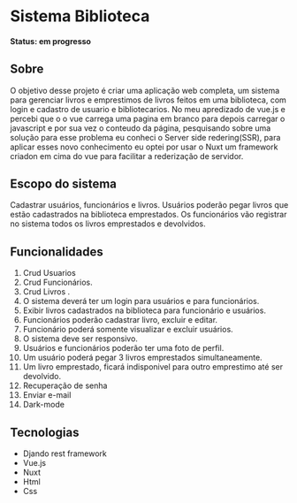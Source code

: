 # Sistema Biblioteca

#### Status: em progresso

## Sobre

O objetivo desse projeto é criar uma aplicação web completa, um sistema para gerenciar livros e emprestimos de livros feitos em uma biblioteca, com login e cadastro de usuario e bibliotecarios. No meu apredizado de vue.js e percebi que o o vue carrega uma pagina em branco para depois carregar o javascript e por sua vez o conteudo da página, pesquisando sobre uma solução para esse problema eu conheci o Server side redering(SSR), para aplicar esses novo conhecimento eu optei por usar o Nuxt um framework criadon em cima do vue para facilitar a rederização de servidor.

## Escopo do sistema

Cadastrar usuários, funcionários e livros. Usuários poderão pegar livros que estão cadastrados na biblioteca emprestados. Os funcionários vão registrar no sistema todos os livros emprestados e devolvidos. 

## Funcionalidades

1. Crud Usuarios
2. Crud Funcionários.
3. Crud Livros .
4. O sistema deverá ter um login para usuários e para funcionários.
5. Exibir livros cadastrados na biblioteca para funcionário e usuários.
6. Funcionários poderão cadastrar livro, excluir e editar.
7. Funcionário poderá somente visualizar e excluir usuários. 
8. O sistema deve ser responsivo.  
9. Usuários e funcionários poderão ter uma foto de perfil.
10. Um usuário poderá pegar 3 livros emprestados simultaneamente.
11. Um livro emprestado, ficará indisponivel para outro emprestimo até ser devolvido. 
12. Recuperação de senha
13. Enviar e-mail 
14. Dark-mode

## Tecnologias

- Djando rest framework
- Vue.js
- Nuxt
- Html 
- Css

